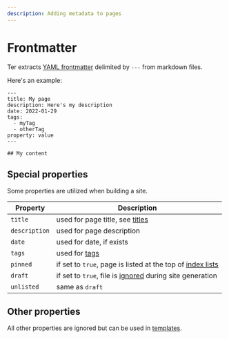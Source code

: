 ```yaml
---
description: Adding metadata to pages
---
```


# Frontmatter

Ter extracts [YAML frontmatter](https://jekyllrb.com/docs/front-matter/)
delimited by `---` from markdown files.

Here's an example:

```
---
title: My page
description: Here's my description
date: 2022-01-29
tags:
  - myTag
  - otherTag
property: value
---

## My content
```

## Special properties

Some properties are utilized when building a site.

| Property      | Description                                                                    |
| ------------- | ------------------------------------------------------------------------------ |
| `title`       | used for page title, see [titles](titles.md)                                   |
| `description` | used for page description                                                      |
| `date`        | used for date, if exists                                                       |
| `tags`        | used for [tags](./tags.md)                                                     |
| `pinned`      | if set to `true`, page is listed at the top of [index lists](./index-pages.md) |
| `draft`       | if set to `true`, file is [ignored](./ignored-files.md) during site generation |
| `unlisted`    | same as `draft`                                                                |

## Other properties

All other properties are ignored but can be used in
[templates](/customize.md#templates).
